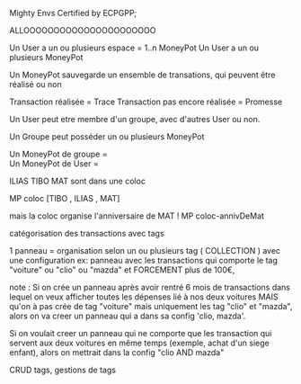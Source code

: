 Mighty Envs Certified by ECPGPP;






ALLOOOOOOOOOOOOOOOOOOOOOO



Un User a un ou plusieurs espace = 1..n MoneyPot
Un User a un ou plusieurs MoneyPot

Un MoneyPot sauvegarde un ensemble de transations, qui peuvent être réalisé ou non

Transaction réalisée = Trace
Transaction pas encore réalisée = Promesse

Un User peut etre membre d'un groupe, avec d'autres User ou non.

Un Groupe peut posséder un ou plusieurs MoneyPot

Un MoneyPot de groupe =  
Un MoneyPot de User = 

ILIAS
TIBO
MAT
sont dans une coloc

MP coloc [TIBO , ILIAS , MAT]

mais la coloc organise l'anniversaire de MAT ! 
MP coloc-annivDeMat

catégorisation des transactions avec tags



1 panneau = organisation selon un ou plusieurs tag ( COLLECTION<tag> ) avec une configuration
ex: panneau avec les transactions qui comporte le tag "voiture" ou "clio" ou "mazda" et FORCEMENT 
plus de 100€, 

note : Si on crée un panneau après avoir rentré 6 mois de transactions dans lequel on veux afficher 
toutes les dépenses lié à nos deux voitures MAIS qu'on à pas crée de tag "voiture" mais uniquement 
les tag "clio" et "mazda", alors on va creer un panneau qui a dans sa config 'clio, mazda'. 

Si on voulait creer un panneau qui ne comporte que les transaction qui servent aux deux voitures en même temps 
(exemple, achat d'un siege enfant), alors on mettrait dans la config "clio AND mazda"

CRUD tags, gestions de tags